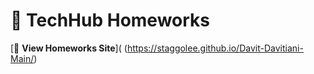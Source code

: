 # :notebook: TechHub Homeworks
[:link: **View Homeworks Site**]( (https://staggolee.github.io/Davit-Davitiani-Main/)
